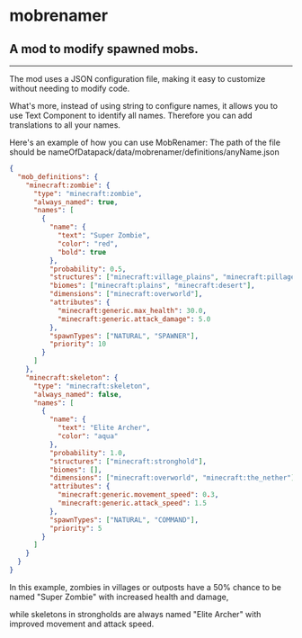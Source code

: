 # mobrenamer

## A mod to modify spawned mobs.

---

The mod uses a JSON configuration file, making it easy to customize without needing to modify code.

What's more, instead of using string to configure names, it allows you to use Text Component to identify all names.
Therefore you can add translations to all your names.

Here's an example of how you can use MobRenamer:
The path of the file should be nameOfDatapack/data/mobrenamer/definitions/anyName.json
```json
{
  "mob_definitions": {
    "minecraft:zombie": {
      "type": "minecraft:zombie",
      "always_named": true,
      "names": [
        {
          "name": {
            "text": "Super Zombie",
            "color": "red",
            "bold": true
          },
          "probability": 0.5,
          "structures": ["minecraft:village_plains", "minecraft:pillager_outpost"],
          "biomes": ["minecraft:plains", "minecraft:desert"],
          "dimensions": ["minecraft:overworld"],
          "attributes": {
            "minecraft:generic.max_health": 30.0,
            "minecraft:generic.attack_damage": 5.0
          },
          "spawnTypes": ["NATURAL", "SPAWNER"],
          "priority": 10
        }
      ]
    },
    "minecraft:skeleton": {
      "type": "minecraft:skeleton",
      "always_named": false,
      "names": [
        {
          "name": {
            "text": "Elite Archer",
            "color": "aqua"
          },
          "probability": 1.0,
          "structures": ["minecraft:stronghold"],
          "biomes": [],
          "dimensions": ["minecraft:overworld", "minecraft:the_nether"],
          "attributes": {
            "minecraft:generic.movement_speed": 0.3,
            "minecraft:generic.attack_speed": 1.5
          },
          "spawnTypes": ["NATURAL", "COMMAND"],
          "priority": 5
        }
      ]
    }
  }
}
```
In this example, zombies in villages or outposts have a 50% chance to be named "Super Zombie" with increased health and damage,

while skeletons in strongholds are always named "Elite Archer" with improved movement and attack speed.